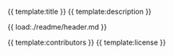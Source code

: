 {{ template:title }}
{{ template:description }}

{{ load:./readme/header.md }}

{{ template:contributors }}
{{ template:license }}
